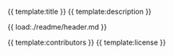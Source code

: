 {{ template:title }}
{{ template:description }}

{{ load:./readme/header.md }}

{{ template:contributors }}
{{ template:license }}
